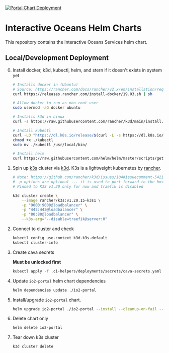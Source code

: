 [![Portal Chart Deployment](https://github.com/cormorack/helm-charts/actions/workflows/deploy-chart.yaml/badge.svg)](https://github.com/cormorack/helm-charts/actions/workflows/deploy-chart.yaml)

# Interactive Oceans Helm Charts

This repository contains the Interactive Oceans Services helm chart.

## Local/Development Deployment

0. Install docker, k3d, kubectl, helm, and stern if it doesn't exists in system yet

    ```bash
    # Installs docker in (Ubuntu)
    # Source: https://rancher.com/docs/rancher/v2.x/en/installation/requirements/installing-docker/
    curl https://releases.rancher.com/install-docker/19.03.sh | sh

    # Allow docker to run as non-root user
    sudo usermod -aG docker ubuntu

    # Installs k3d in Linux
    curl -s https://raw.githubusercontent.com/rancher/k3d/main/install.sh | bash

    # Install kubectl
    curl -LO "https://dl.k8s.io/release/$(curl -L -s https://dl.k8s.io/release/stable.txt)/bin/linux/amd64/kubectl"
    chmod +x ./kubectl
    sudo mv ./kubectl /usr/local/bin/

    # Install helm
    curl https://raw.githubusercontent.com/helm/helm/master/scripts/get-helm-3 | bash

1. Spin up [k3s](https://k3s.io/) cluster via [k3d](https://k3d.io/). K3s is a lightweight kubernetes by [rancher](https://rancher.com/).

    ``` bash
    # Note: https://github.com/rancher/k3d/issues/104#issuecomment-542184960
    # -p options are optional ... it is used to port forward to the host machine
    # Pinned to K3S v1.20 only for now and traefik is disabled
    
    k3d cluster create \
        --image rancher/k3s:v1.20.15-k3s1 \
        -p "9000:9000@loadbalancer" \
        -p "443:443@loadbalancer" \
        -p "80:80@loadbalancer" \
        --k3s-arg="--disable=traefik@server:0"
    ```

2. Connect to cluster and check

    ```bash
    kubectl config use-context k3d-k3s-default
    kubectl cluster-info
    ```

3. Create cava secrets

    **Must be unlocked first**

    ```bash
    kubectl apply -f .ci-helpers/deployments/secrets/cava-secrets.yaml
    ```

4. Update `io2-portal` helm chart dependencies

    ```bash
    helm dependencies update ./io2-portal
    ```

5. Install/upgrade `io2-portal` chart.

    ```bash
    helm upgrade io2-portal ./io2-portal --install --cleanup-on-fail --values .ci-helpers/deployments/secrets/dev-test.yaml
    ```

6. Delete chart only

    ```bash
    helm delete io2-portal
    ```

7. Tear down k3s cluster

    ```bash
    k3d cluster delete
    ```
